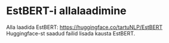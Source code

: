 # EstBERT-i allalaadimine
Alla laadida EstBERT: https://huggingface.co/tartuNLP/EstBERT
Huggingface-st saadud failid lisada kausta EstBERT.